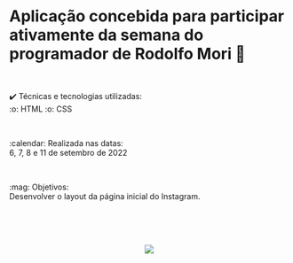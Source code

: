 # Aplicação concebida para participar ativamente da semana do programador de Rodolfo Mori :rocket:
<br>
<p> ✔️ Técnicas e tecnologias utilizadas: <br> 
  :o: HTML
  :o: CSS
</p>
<br> 
<p> :calendar: Realizada nas datas: <br> 
  6, 7, 8 e 11 de setembro de 2022
</p>
<br>
<p> :mag: Objetivos:  <br>
  Desenvolver o layout da página inicial do Instagram.
</p>

<br> <br> <br>





<p align="center">
<img src="http://img.shields.io/static/v1?label=STATUS&message=EM%20DESENVOLVIMENTO&color=GREEN&style=for-the-badge"/>
</p>
